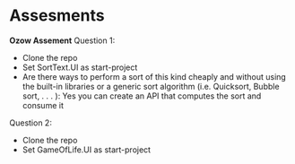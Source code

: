 # Assesments

**Ozow Assement**
Question 1:
 
 - Clone the repo
 - Set SortText.UI as start-project
 - Are there ways to perform a sort of this kind cheaply and without using the
built-in libraries or a generic sort algorithm (i.e. Quicksort, Bubble sort, . . . ): Yes you can create an API that computes the sort and consume it

 Question 2:
 - Clone the repo
 - Set GameOfLife.UI as start-project

 
